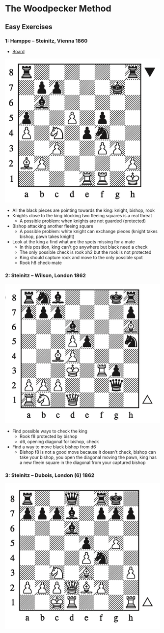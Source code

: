 # The Woodpecker Method

## Easy Exercises

### 1: Hamppe – Steinitz, Vienna 1860

- [Board](https://lichess.org/study/fmCGaziQ/1kiIy1C0)

![](easy/001.png)

- All the black pieces are pointing towards the king: knight, bishop, rook
- Knights close to the king blocking two fleeing squares is a real threat
  - A possible problem: when knights are not guarded (protected)
- Bishop attacking another fleeing square
  - A possible problem: white knight can exchange pieces (knight takes bishop, pawn takes knight)
- Look at the king a find what are the spots missing for a mate
  - In this position, king can't go anywhere but black need a check
  - The only possible check is rook xh2 but the rook is not protected
  - King should capture rook and move to the only possible spot
  - Rook h8 check-mate

### 2: Steinitz – Wilson, London 1862

![](easy/002.png)

- Find possible ways to check the king
  - Rook f8 protected by bishop
  - d6, opening diagonal for bishop, check
- Find a way to move black bishop from d6
  - Bishop f8 is not a good move because it doesn't check, bishop can take your bishop, you open the diagonal moving the pawn, king has a new fleein square in the diagonal from your captured bishop

### 3: Steinitz – Dubois, London (6) 1862

![](easy/003.png)
